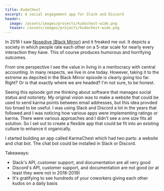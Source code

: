 ```yaml
---
title: KudoChest
excerpt: A social engagement app for Slack and Discord
header:
  image: /assets/images/projects/kudochest-wide.png
  teaser: /assets/images/projects/kudochest-wide.png
---
```


In 2016 I saw [Nosedive (Black Mirror)](https://en.wikipedia.org/wiki/Nosedive_(Black_Mirror)) and it freaked me out. It depicts a society in which people rate each other on a 5-star scale for nearly every interaction they have. This of course produces humorous and horrifying outcomes.

From one perspective I see the value in living in a meritocracy with central accounting. In many respects, we live in one today. However, taking it to the extreme as depcited in the Black Mirror episode is clearly going too far. Right? Or is that exactly where we are headed? I'm not sure, to be honest.

Seeing this episode got me thinking about software that manages social status and notoriety. My original vision was to make a website that could be used to send karma points between email addresses, but this idea provded too broad to be useful. I was using Slack and Discord a lot in the years that followed and I was noticing how various apps were implementing ratings or karma. There were various approaches and I didn't see a one size fits all solution. So I set out to create a flexible app that could be fit into an existing culture to enhance it organically.

I started building an app called KarmaChest which had two parts: a website and chat bot. The chat bot could be installed in Slack or Discord.

Takeaways:
  * Slack's API, customer support, and documentation are all very good
  * Discord's API, customer support, and documentation are not good (or at least they were not in 2018-2019)
  * It's gratifying to see hundreds of your coworkers giving each other kudos on a daily basis
